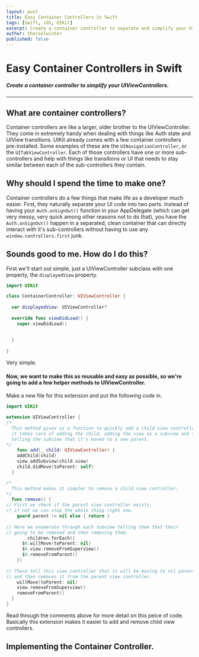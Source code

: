 ```yaml
---
layout: post
title: Easy Container Controllers in Swift
tags: [Swift, iOS, UIKit]
excerpt: Create a container controller to separate and simplify your UIKit views.
author: thecoolwinter
published: false
---
```


# Easy Container Controllers in Swift

##### Create a container controller to simplify your UIViewControllers.

------



## What are container controllers?

Container controllers are like a larger, older brother to the UIViewController. They come in extremely handy when dealing with things like Auth state and UIView transitions. UIKit already comes with a few container controllers pre-installed. Some examples of these are the `UINavigationController`, or the `UITabViewController`. Each of those controllers have one or more sub-controllers and help with things like transitions or UI that needs to stay similar between each of the sub-controllers they contain.

## Why should I spend the time to make one?

Container controllers do a few things that make life as a developer much easier. First, they naturally separate your UI code into two parts. Instead of having your `Auth.onSignOut()` function in your AppDelegate (which can get very messy, very quick among other reasons not to do that), you have the `Auth.onSignOut()` happen in a separated, clean container that can directly interact with it's sub-controllers without having to use any `window.controllers.first` junk.

## Sounds good to me. How do I do this?

First we'll start out simple, just a UIViewController subclass with one property, the `displayedView` property.

```swift
import UIKit

class ContainerController: UIViewController {
  
  var displayedView: UIViewController?
  
  override func viewDidLoad() {
    super.viewDidLoad()
    
    
  }
  
}

```

Very simple.

#### Now, we want to make this as reusable and easy as possible, so we're going to add a few helper methods to UIViewController.

Make a new file for this extension and put the following code in.

```swift
import UIKit

extension UIViewController {
/*
  This method gives us a function to quickly add a child view controller,
  it takes care of adding the child, adding the view as a subview and then 
  telling the subview that it's moved to a new parent.
*/
	func add(_ child: UIViewController) {
  	addChild(child)
    view.addSubview(child.view)
    child.didMove(toParent: self)
  }

/*
  This method makes it simpler to remove a child view controller.
*/
  func remove() {
// First we check if the parent view controller exists, 
// if not we can stop the whole thing right now.
  	guard parent != nil else { return }
		
// Here we enumerate through each subview telling them that their
// going to be removed and then removing them.
		children.forEach({ 
      $0.willMove(toParent: nil)
      $0.view.removeFromSuperview() 
      $0.removeFromParent() 
    })
		
// These tell this view controller that it will be moving to nil parent
// and then removes it from the parent view controller.
    willMove(toParent: nil)
    view.removeFromSuperview()
    removeFromParent()
  }
}

```

Read through the comments above for more detail on this peice of code. Basically this extension makes it easier to add and remove child view controllers.

## Implementing the Container Controller.











